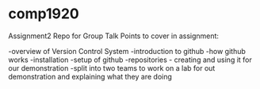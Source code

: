 comp1920
========

Assignment2 Repo for Group Talk
Points to cover in assignment:

-overview of Version Control System
-introduction to github
-how github works
-installation
-setup of github
-repositories - creating and using it for our demonstration
-split into two teams to work on a lab for out demonstration and explaining what they are doing
